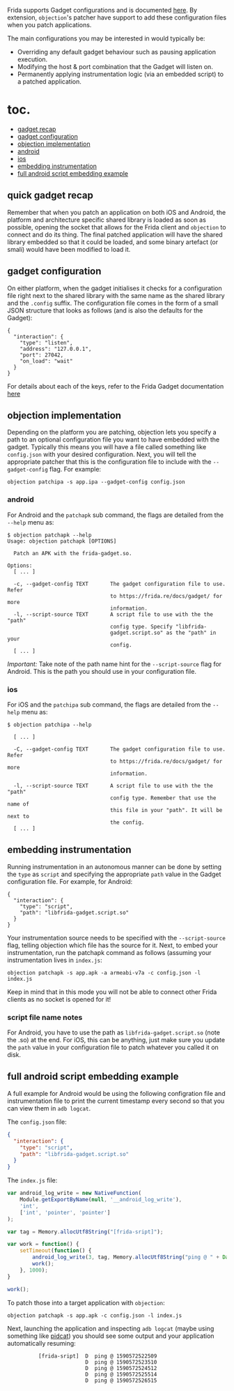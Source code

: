 Frida supports Gadget configurations and is documented [here](https://frida.re/docs/gadget/). By extension, `objection`'s patcher have support to add these configuration files when you patch applications.

The main configurations you may be interested in would typically be:

- Overriding any default gadget behaviour such as pausing application execution.
- Modifying the host & port combination that the Gadget will listen on.
- Permanently applying instrumentation logic (via an embedded script) to a patched application.

# toc.

- [gadget recap](quick-gadget-recap)
- [gadget configuration](gadget-configuration)
- [objection implementation](objection-implementation)
 - [android](android)
 - [ios](ios)
- [embedding instrumentation](embedding-instrumentation)
- [full android script embedding example](full-android-script-embedding-example)

## quick gadget recap

Remember that when you patch an application on both iOS and Android, the platform and architecture specific shared library is loaded as soon as possible, opening the socket that allows for the Frida client and `objection` to connect and do its thing. The final patched application will have the shared library embedded so that it could be loaded, and some binary artefact (or smali) would have been modified to load it.

## gadget configuration

On either platform, when the gadget initialises it checks for a configuration file right next to the shared library with the same name as the shared library and the `.config` suffix. The configuration file comes in the form of a small JSON structure that looks as follows (and is also the defaults for the Gadget):

```
{
  "interaction": {
    "type": "listen",
    "address": "127.0.0.1",
    "port": 27042,
    "on_load": "wait"
  }
}
```

For details about each of the keys, refer to the Frida Gadget documentation [here](https://frida.re/docs/gadget/)

## objection implementation

Depending on the platform you are patching, objection lets you specify a path to an optional configuration file you want to have embedded with the gadget. Typically this means you will have a file called something like `config.json` with your desired configuration. Next, you will tell the appropriate patcher that this is the configuration file to include with the `--gadget-config` flag. For example: 

```
objection patchipa -s app.ipa --gadget-config config.json
```

### android
For Android and the `patchapk` sub command, the flags are detailed from the `--help` menu as:

```
$ objection patchapk --help
Usage: objection patchapk [OPTIONS]

  Patch an APK with the frida-gadget.so.

Options:
  [ ... ]

  -c, --gadget-config TEXT       The gadget configuration file to use. Refer
                                 to https://frida.re/docs/gadget/ for more
                                 information.
  -l, --script-source TEXT       A script file to use with the the "path"
                                 config type. Specify "libfrida-
                                 gadget.script.so" as the "path" in your
                                 config.
  [ ... ]
```

*Important:* Take note of the path name hint for the `--script-source` flag for Android. This is the path you should use in your configuration file.

### ios
For iOS and the `patchipa` sub command, the flags are detailed from the `--help` menu as:

```
$ objection patchipa --help

  [ ... ]

  -C, --gadget-config TEXT       The gadget configuration file to use. Refer
                                 to https://frida.re/docs/gadget/ for more
                                 information.

  -l, --script-source TEXT       A script file to use with the the "path"
                                 config type. Remember that use the name of
                                 this file in your "path". It will be next to
                                 the config.
  [ ... ]
```

## embedding instrumentation

Running instrumentation in an autonomous manner can be done by setting the `type` as `script` and specifying the appropriate `path` value in the Gadget configuration file. For example, for Android:

```
{
  "interaction": {
    "type": "script",
    "path": "libfrida-gadget.script.so"
  }
}
```

Your instrumentation source needs to be specified with the `--script-source` flag, telling objection which file has the source for it. Next, to embed your instrumentation, run the patchapk command as follows (assuming your instrumentation lives in `index.js`:

```
objection patchapk -s app.apk -a armeabi-v7a -c config.json -l index.js
```

Keep in mind that in this mode you will not be able to connect other Frida clients as no socket is opened for it!

### script file name notes
For Android, you have to use the path as `libfrida-gadget.script.so` (note the .so) at the end. For iOS, this can be anything, just make sure you update the `path` value in your configuration file to patch whatever you called it on disk.

## full android script embedding example

A full example for Android would be using the following configration file and instrumentation file to print the current timestamp every second so that you can view them in `adb logcat`.

The `config.json` file:

```json
{
  "interaction": {
    "type": "script",
    "path": "libfrida-gadget.script.so"
  }
}
```

The `index.js` file:

```javascript
var android_log_write = new NativeFunction(
    Module.getExportByName(null, '__android_log_write'),
    'int',
    ['int', 'pointer', 'pointer']
);

var tag = Memory.allocUtf8String("[frida-sript]");

var work = function() {
    setTimeout(function() {
        android_log_write(3, tag, Memory.allocUtf8String("ping @ " + Date.now()));
        work();
    }, 1000);
}

work();
```

To patch those into a target application with `objection`:

```
objection patchapk -s app.apk -c config.json -l index.js
```

Next, launching the application and inspecting `adb logcat` (maybe using something like [pidcat](https://github.com/JakeWharton/pidcat/)) you should see some output and your application automatically resuming:

```text
          [frida-sript]  D  ping @ 1590572522509
                         D  ping @ 1590572523510
                         D  ping @ 1590572524512
                         D  ping @ 1590572525514
                         D  ping @ 1590572526515
```